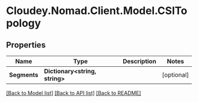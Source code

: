 # Cloudey.Nomad.Client.Model.CSITopology

## Properties

Name | Type | Description | Notes
------------ | ------------- | ------------- | -------------
**Segments** | **Dictionary&lt;string, string&gt;** |  | [optional] 

[[Back to Model list]](../README.md#documentation-for-models) [[Back to API list]](../README.md#documentation-for-api-endpoints) [[Back to README]](../README.md)

